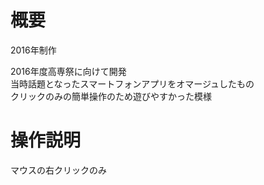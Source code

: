 # 概要  
2016年制作

2016年度高専祭に向けて開発  
当時話題となったスマートフォンアプリをオマージュしたもの  
クリックのみの簡単操作のため遊びやすかった模様  

# 操作説明
マウスの右クリックのみ
